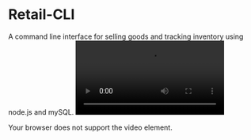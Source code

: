 # Retail-CLI
A command line interface for selling goods and tracking inventory using node.js and mySQL.
<video controls="controls">
  <source type="video/mp4" src="retail-cli-demo.mp4"></source>
  <p>Your browser does not support the video element.</p>
</video>

